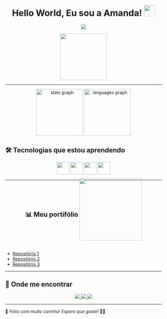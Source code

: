 <h1 align="center"><b>Hello World, Eu sou a Amanda! </b><img src="https://media.giphy.com/media/hvRJCLFzcasrR4ia7z/giphy.gif" width="35"></h1>

<!--  -->
<p align="center">
  <a href="https://github.com/DenverCoder1/readme-typing-svg">
    <img src="https://readme-typing-svg.herokuapp.com?font=Time+New+Roman&color=800020&size=25&center=true&vCenter=true&width=600&height=100&lines=Aluna+do+SESI-SENAI;+Desenvolvimento+de+Sistemas+🤍">
  </a>
</p>

<!-- ✅ Imagem centralizada corretamente -->
<p align="center">
    <img src="https://github.com/user-attachments/assets/e6335e6d-6062-474c-a7cb-61e06db15187" width="150px">
</p>

---

<div align="center">
  <img src="https://github-readme-stats.vercel.app/api?username=amandaatts&hide_title=false&hide_rank=false&show_icons=true&include_all_commits=true&count_private=true&disable_animations=false&theme=moltack&locale=pt-br&hide_border=false&order=1" height="150" alt="stats graph"  />
  <img src="https://github-readme-stats.vercel.app/api/top-langs?username=amandaatts&locale=en&hide_title=false&layout=compact&card_width=320&langs_count=5&theme=moltack&hide_border=false&order=2&custom_title=Linguagens%20mais%20usadas" height="150" alt="languages graph"  />
</div>

## 🛠️ Tecnologias que estou aprendendo  
<p align="center">
  <img src="https://cdn.jsdelivr.net/gh/devicons/devicon/icons/html5/html5-original.svg" height="40"/>
  <img src="https://cdn.jsdelivr.net/gh/devicons/devicon/icons/css3/css3-original.svg" height="40"/>
  <img src="https://cdn.jsdelivr.net/gh/devicons/devicon/icons/javascript/javascript-original.svg" height="40"/>
  <img src="https://cdn.jsdelivr.net/gh/devicons/devicon/icons/java/java-original.svg" height="40"/>
</p>

---
<div align="center">
  <h2 style="display: inline-block; vertical-align: middle; margin: 0;">📊 Meu portifólio</h2>
  <img src="https://github.com/user-attachments/assets/c4584001-f459-44f9-a92a-de61c6ea3027" width="200px" style="display: inline-block; vertical-align: middle; position: relative; top: -20px;">
</div>


* [Repositório 1](https://github.com/amandaatts/repositorio1)
* [Repositório 2](https://github.com/amandaatts/repositorio2)
* [Repositório 3](https://github.com/amandaatts/repositorio3)




---

## 📱 Onde me encontrar  
<p align="center">
  <a href="https://instagram.com/seu-usuario">
    <img src="https://img.shields.io/badge/Instagram-E4405F?style=for-the-badge&logo=instagram&logoColor=white">
  </a>  
  <a href="https://www.linkedin.com/in/seu-usuario">
    <img src="https://img.shields.io/badge/LinkedIn-0077B5?style=for-the-badge&logo=linkedin&logoColor=white">
  </a>  
  <a href="https://github.com/seu-usuario">
    <img src="https://img.shields.io/badge/GitHub-100000?style=for-the-badge&logo=github&logoColor=white">
  </a>  
</p>

---

💖 *Feito com muito carinho! Espero que goste!* 🎀✨
